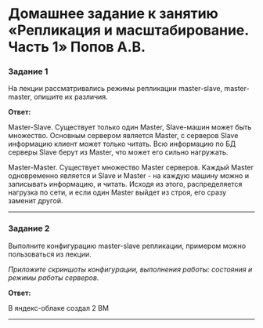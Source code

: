 # Домашнее задание к занятию «Репликация и масштабирование. Часть 1» Попов А.В.

### Задание 1

На лекции рассматривались режимы репликации master-slave, master-master, опишите их различия.

**Ответ:**

Master-Slave. Существует только один Master, Slave-машин может быть множество. 
Основным сервером является Master, с серверов Slave информацию клиент может только читать. 
Всю информацию по БД серверы Slave берут из Master, что может его сильно нагружать.

Master-Master. Существует множество Master серверов. Каждый Master одновременно является и Slave и Master - на каждую машину можно и записывать информацию, и читать. 
Исходя из этого, распределяется нагрузка по сети, и если один Master выйдет из строя, его сразу заменит другой. 

---

### Задание 2

Выполните конфигурацию master-slave репликации, примером можно пользоваться из лекции.

*Приложите скриншоты конфигурации, выполнения работы: состояния и режимы работы серверов.*

**Ответ:**

В яндекс-облаке создал 2 ВМ

---

